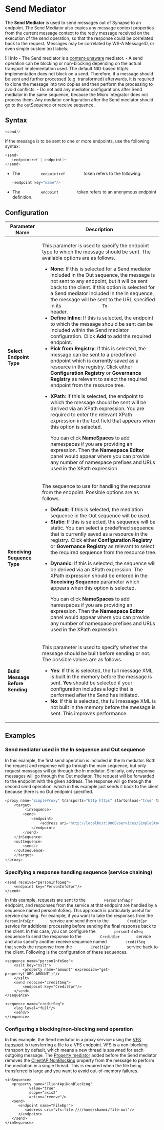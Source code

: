 # Send Mediator

The **Send Mediator** is used to send messages out of Synapse to an endpoint. The Send Mediator also copies any message context properties from the current message context to the reply message received on the execution of the send operation, so that the response could be correlated back to the request. Messages may be correlated by WS-A MessageID, or even simple custom text labels.

!!! Info
    - The Send mediator is a [content-unaware]({{base_path}}/reference/mediators/about-mediators/#classification-of-mediators) mediator.
    - A send operation can be blocking or non-blocking depending on the actual transport implementation used. The default NIO-based http/s implementation does not block on a send. Therefore, if a message should be sent and further processed (e.g. transformed) afterwards, it is required to clone the message into two copies and then perform the processing to avoid conflicts.
    - Do not add any mediator configurations after Send mediator in the same sequence, because the Micro Integrator does not process them. Any mediator configuration after the Send mediator should go to the outSequence or receive sequence.

## Syntax

``` java
<send/>
```

If the message is to be sent to one or more endpoints, use the following syntax:

``` java
<send>
   (endpointref | endpoint)+
</send>
```

-   The `          endpointref         ` token refers to the following:
    ``` java
    <endpoint key="name"/>
    ```
-   The `          endpoint         ` token refers to an anonymous endpoint definition.

## Configuration

<table>
<thead>
<tr class="header">
<th>Parameter Name</th>
<th>Description</th>
</tr>
</thead>
<tbody>
<tr class="odd">
<td><strong>Select Endpoint Type</strong></td>
<td><div class="content-wrapper">
<p>This parameter is used to specify the endpoint type to which the message should be sent. The available options are as follows.</p>
<ul>
<li><strong>None</strong>: If this is selected for a Send mediator included in the Out sequence, the message is not sent to any endpoint, but it will be sent back to the client. If this option is selected for a Send mediator included in the In sequence, the message will be sent to the URL specified in its <code>                To               </code> header.</li>
<li><strong>Define Inline</strong>: If this is selected, the endpoint to which the message should be sent can be included within the Send mediator configuration. Click <strong>Add</strong> to add the required endpoint.</li>
<li><strong>Pick from Registry</strong>: If this is selected, the message can be sent to a predefined endpoint which is currently saved as a resource in the registry. Click either <strong>Configuration Registry</strong> or <strong>Governance Registry</strong> as relevant to select the required endpoint from the resource tree.</li>
<li><p><strong>XPath</strong>: If this is selected, the endpoint to which the message should be sent will be derived via an XPath expression. You are required to enter the relevant XPath expression in the text field that appears when this option is selected.</p>
<p>You can click <strong>NameSpaces</strong> to add namespaces if you are providing an expression. Then the <strong>Namespace Editor</strong> panel would appear where you can provide any number of namespace prefixes and URLs used in the XPath expression.</p>
</p></li>
</ul>
</div></td>
</tr>
<tr class="even">
<td><strong>Receiving Sequence Type</strong></td>
<td><div class="content-wrapper">
<p>The sequence to use for handling the response from the endpoint. Possible options are as follows.</p>
<ul>
<li><strong>Default</strong>: If this is selected, the mediation sequence in the Out sequence will be used.</li>
<li><strong>Static</strong>: If this is selected, the sequence will be static. You can select a predefined sequence that is currently saved as a resource in the registry. Click either <strong>Configuration Registry</strong> or <strong>Governance Registry</strong> as relevant to select the required sequence from the resource tree.</li>
<li><p><strong>Dynamic</strong>: If this is selected, the sequence will be derived via an XPath expression. The XPath expression should be entered in the <strong>Receiving Sequence</strong> parameter which appears when this option is selected.</p>
<p>You can click <strong>NameSpaces</strong> to add namespaces if you are providing an expression. Then the <strong>Namespace Editor</strong> panel would appear where you can provide any number of namespace prefixes and URLs used in the XPath expression.</p>
</p></li>
</ul>
</div></td>
</tr>
<tr class="odd">
<td><strong>Build Message Before Sending</strong></td>
<td><p>This parameter is used to specify whether the message should be built before sending or not. The possible values are as follows.</p>
<ul>
<li><strong>Yes</strong>: If this is selected, the full message XML is built in the memory before the message is sent. <strong>Yes</strong> should be selected if your configuration includes a logic that is performed after the Send has initiated.</li>
<li><strong>No</strong>: If this is selected, the full message XML is not built in the memory before the message is sent. This improves performance.</li>
</ul></td>
</tr>
</tbody>
</table>

## Examples

### Send mediator used in the In sequence and Out sequence

In this example, the first send operation is included in the In
mediator. Both the request and response will go through the main
sequence, but only request messages will go through the In mediator.
Similarly, only response messages will go through the Out mediator. The
request will be forwarded to the endpoint with the given address. The
response will go through the second send operation, which in this
example just sends it back to the client because there is no Out
endpoint specified.

``` java
<proxy name="SimpleProxy" transports="http https" startonload="true" trace="disable" xmlns="http://ws.apache.org/ns/synapse">
    <target>
         <inSequence>
        <send>
            <endpoint>
                <address uri="http://localhost:9000/services/SimpleStockQuoteService"/>
            </endpoint>
        </send>
    </inSequence>
    <outSequence>
        <send/>
    </outSequence>
    </target>
</proxy>
```

### Specifying a response handling sequence (service chaining) 

```
<send receive="personInfoSeq">
    <endpoint key="PersonInfoEpr"/>
</send>
```

In this example, requests are sent to the
`         PersonInfoEpr        ` endpoint, and responses from the
service at that endpoint are handled by a sequence named personInfoSeq.
This approach is particularly useful for service chaining. For example,
if you want to take the responses from the
`         PersonInfoEpr        ` service and send them to the
`         CreditEpr        ` service for additional processing before
sending the final response back to the client. In this case, you can
configure the `         personInfoSeq        ` sequence to send the
response to the `         CreditEpr        ` service and also specify
another receive sequence named `         creditSeq        ` that sends
the response from the `         CreditEpr        ` service back to the
client. Following is the configuration of these sequences.

```
<sequence name="personInfoSeq">
    <xslt key="xslt">
        <property name="amount" expression="get-property('ORG_AMOUNT')"/>
    </xslt>
    <send receive="creditSeq">
        <endpoint key="CreditEpr"/>
    </send>
</sequence>

<sequence name="creditSeq">
    <log level="full"/>
    <send/>
</sequence>
```

### Configuring a blocking/non-blocking send operation

In this example, the Send mediator in a proxy service using the [VFS
transport]({{base_path}}/install-and-setup/setup/transport-configurations/configuring-transports/#configuring-the-vfs-transport) is
transferring a file to a VFS endpoint. VFS is a non-blocking transport
by default, which means a new thread is spawned for each outgoing
message. The [Property mediator]({{base_path}}/reference/mediators/property-mediator) added before the
Send mediator removes the [ClientAPINonBlocking]({{base_path}}/reference/mediators/property-reference/generic-properties/#clientapinonblocking)
property from the message to perform the mediation in a single thread.
This is required when the file being transferred is large and you want
to avoid out-of-memory failures.

```
<inSequence>
   <property name="ClientApiNonBlocking"
           value="true"
           scope="axis2"
           action="remove"/>
   <send>
      <endpoint name="FileEpr">
         <address uri="vfs:file:////home/shammi/file-out"/>
      </endpoint>
   </send>
</inSequence>
```
